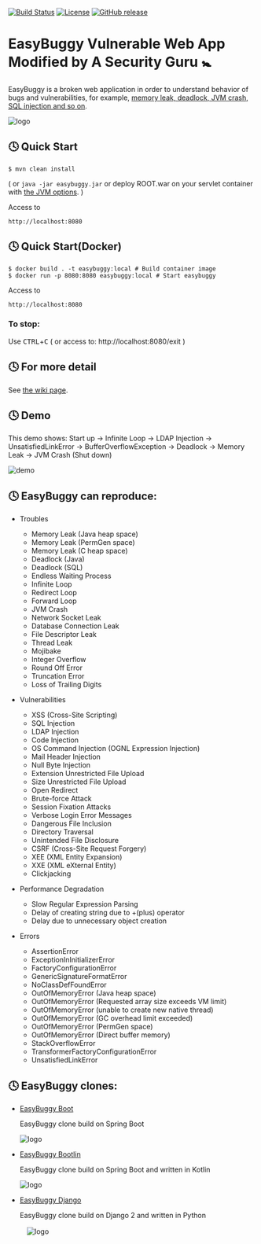 [![Build Status](https://travis-ci.org/k-tamura/easybuggy.svg?branch=master)](https://travis-ci.org/k-tamura/easybuggy)
[![License](https://img.shields.io/badge/License-Apache%202.0-blue.svg)](https://opensource.org/licenses/Apache-2.0)
[![GitHub release](https://img.shields.io/github/release/k-tamura/easybuggy.svg)](https://github.com/k-tamura/easybuggy/releases/latest)

EasyBuggy Vulnerable Web App Modified by A Security Guru :baby_symbol:
=

EasyBuggy is a broken web application in order to understand behavior of bugs and vulnerabilities, for example, [memory leak, deadlock, JVM crash, SQL injection and so on](https://github.com/k-tamura/easybuggy#clock4-easybuggy-can-reproduce).

![logo](https://raw.githubusercontent.com/wiki/k-tamura/easybuggy/images/mov_eb.gif)

:clock4: Quick Start
-

    $ mvn clean install

( or ``` java -jar easybuggy.jar ``` or deploy ROOT.war on your servlet container with [the JVM options](https://github.com/k-tamura/easybuggy/blob/master/pom.xml#L204). )

Access to

    http://localhost:8080

    

:clock4: Quick Start(Docker)
-

    $ docker build . -t easybuggy:local # Build container image
    $ docker run -p 8080:8080 easybuggy:local # Start easybuggy

Access to

    http://localhost:8080

### To stop:

  Use <kbd>CTRL</kbd>+<kbd>C</kbd> ( or access to: http://localhost:8080/exit )

:clock4: For more detail
-
   
See [the wiki page](https://github.com/k-tamura/easybuggy/wiki).

:clock4: Demo
-

This demo shows: Start up -> Infinite Loop -> LDAP Injection -> UnsatisfiedLinkError -> BufferOverflowException -> Deadlock -> Memory Leak -> JVM Crash (Shut down)

![demo](https://github.com/k-tamura/easybuggy/blob/master/demo_eb.gif)

:clock4: EasyBuggy can reproduce:
-

* Troubles

  * Memory Leak (Java heap space)
  * Memory Leak (PermGen space)
  * Memory Leak (C heap space)
  * Deadlock (Java)
  * Deadlock (SQL)
  * Endless Waiting Process
  * Infinite Loop
  * Redirect Loop
  * Forward Loop
  * JVM Crash
  * Network Socket Leak
  * Database Connection Leak
  * File Descriptor Leak 
  * Thread Leak 
  * Mojibake
  * Integer Overflow
  * Round Off Error
  * Truncation Error
  * Loss of Trailing Digits

* Vulnerabilities

  * XSS (Cross-Site Scripting)
  * SQL Injection
  * LDAP Injection
  * Code Injection
  * OS Command Injection (OGNL Expression Injection)
  * Mail Header Injection
  * Null Byte Injection
  * Extension Unrestricted File Upload
  * Size Unrestricted File Upload
  * Open Redirect
  * Brute-force Attack
  * Session Fixation Attacks
  * Verbose Login Error Messages
  * Dangerous File Inclusion
  * Directory Traversal
  * Unintended File Disclosure
  * CSRF (Cross-Site Request Forgery)
  * XEE (XML Entity Expansion)
  * XXE (XML eXternal Entity)
  * Clickjacking

* Performance Degradation

  * Slow Regular Expression Parsing
  * Delay of creating string due to +(plus) operator
  * Delay due to unnecessary object creation

* Errors

  * AssertionError
  * ExceptionInInitializerError
  * FactoryConfigurationError
  * GenericSignatureFormatError
  * NoClassDefFoundError
  * OutOfMemoryError (Java heap space) 
  * OutOfMemoryError (Requested array size exceeds VM limit)
  * OutOfMemoryError (unable to create new native thread)
  * OutOfMemoryError (GC overhead limit exceeded)
  * OutOfMemoryError (PermGen space)
  * OutOfMemoryError (Direct buffer memory)
  * StackOverflowError
  * TransformerFactoryConfigurationError
  * UnsatisfiedLinkError

:clock4: EasyBuggy clones:
-
* [EasyBuggy Boot](https://github.com/k-tamura/easybuggy4sb)

  EasyBuggy clone build on Spring Boot

  ![logo](https://raw.githubusercontent.com/wiki/k-tamura/easybuggy/images/mov_ebsb.gif)

* [EasyBuggy Bootlin](https://github.com/k-tamura/easybuggy4kt)

  EasyBuggy clone build on Spring Boot and written in Kotlin

  ![logo](https://raw.githubusercontent.com/wiki/k-tamura/easybuggy/images/mov_ebkt.gif)

* [EasyBuggy Django](https://github.com/k-tamura/easybuggy4django)

  EasyBuggy clone build on Django 2 and written in Python

  　![logo](https://github.com/k-tamura/easybuggy4django/blob/master/static/easybuggy.png)
